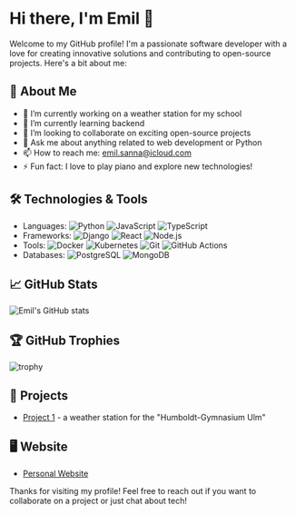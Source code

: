 # Hi there, I'm Emil 👋

Welcome to my GitHub profile! I'm a passionate software developer with a love for creating innovative solutions and contributing to open-source projects. Here's a bit about me:

## 🚀 About Me
- 🔭 I’m currently working on a weather station for my school
- 🌱 I’m currently learning backend
- 👯 I’m looking to collaborate on exciting open-source projects
- 💬 Ask me about anything related to web development or Python
- 📫 How to reach me: emil.sanna@icloud.com
- ⚡ Fun fact: I love to play piano and explore new technologies!

## 🛠️ Technologies & Tools
- Languages: ![Python](https://img.shields.io/badge/-Python-000?&logo=python) ![JavaScript](https://img.shields.io/badge/-JavaScript-000?&logo=javascript) ![TypeScript](https://img.shields.io/badge/-TypeScript-000?&logo=typescript)
- Frameworks: ![Django](https://img.shields.io/badge/-Django-000?&logo=django) ![React](https://img.shields.io/badge/-React-000?&logo=react) ![Node.js](https://img.shields.io/badge/-Node.js-000?&logo=node.js)
- Tools: ![Docker](https://img.shields.io/badge/-Docker-000?&logo=docker) ![Kubernetes](https://img.shields.io/badge/-Kubernetes-000?&logo=kubernetes) ![Git](https://img.shields.io/badge/-Git-000?&logo=git) ![GitHub Actions](https://img.shields.io/badge/-GitHub%20Actions-000?&logo=github-actions)
- Databases: ![PostgreSQL](https://img.shields.io/badge/-PostgreSQL-000?&logo=postgresql) ![MongoDB](https://img.shields.io/badge/-MongoDB-000?&logo=mongodb)

## 📈 GitHub Stats
![Emil's GitHub stats](https://github-readme-stats.vercel.app/api?username=emilsan187&show_icons=true&theme=radical)

## 🏆 GitHub Trophies
![trophy](https://github-profile-trophy.vercel.app/?username=emilsan187&theme=onedark)

## 📌 Projects
- [Project 1](https://github.com/emilsan187/WetterstationHGU) - a weather station for the "Humboldt-Gymnasium Ulm"

## 🖥️ Website
- [Personal Website](https://emilsan187.github.io)

Thanks for visiting my profile! Feel free to reach out if you want to collaborate on a project or just chat about tech!
